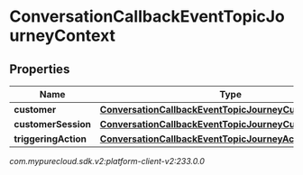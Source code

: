 # ConversationCallbackEventTopicJourneyContext


## Properties

| Name | Type | Description | Notes |
| ------------ | ------------- | ------------- | ------------- |
| **customer** | [**ConversationCallbackEventTopicJourneyCustomer**](ConversationCallbackEventTopicJourneyCustomer) |  |  [optional] |
| **customerSession** | [**ConversationCallbackEventTopicJourneyCustomerSession**](ConversationCallbackEventTopicJourneyCustomerSession) |  |  [optional] |
| **triggeringAction** | [**ConversationCallbackEventTopicJourneyAction**](ConversationCallbackEventTopicJourneyAction) |  |  [optional] |




_com.mypurecloud.sdk.v2:platform-client-v2:233.0.0_
